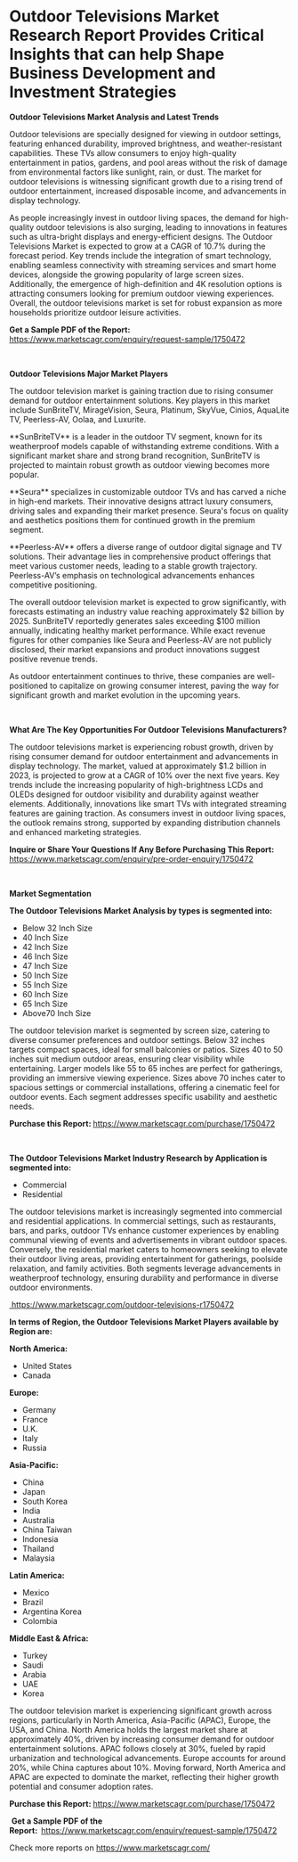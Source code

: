 <p><h1>Outdoor Televisions Market Research Report Provides Critical Insights that can help Shape Business Development and Investment Strategies</h1></p><p><strong>Outdoor Televisions Market Analysis and Latest Trends</strong></p>
<p><p>Outdoor televisions are specially designed for viewing in outdoor settings, featuring enhanced durability, improved brightness, and weather-resistant capabilities. These TVs allow consumers to enjoy high-quality entertainment in patios, gardens, and pool areas without the risk of damage from environmental factors like sunlight, rain, or dust. The market for outdoor televisions is witnessing significant growth due to a rising trend of outdoor entertainment, increased disposable income, and advancements in display technology.</p><p>As people increasingly invest in outdoor living spaces, the demand for high-quality outdoor televisions is also surging, leading to innovations in features such as ultra-bright displays and energy-efficient designs. The Outdoor Televisions Market is expected to grow at a CAGR of 10.7% during the forecast period. Key trends include the integration of smart technology, enabling seamless connectivity with streaming services and smart home devices, alongside the growing popularity of large screen sizes. Additionally, the emergence of high-definition and 4K resolution options is attracting consumers looking for premium outdoor viewing experiences. Overall, the outdoor televisions market is set for robust expansion as more households prioritize outdoor leisure activities.</p></p>
<p><strong>Get a Sample PDF of the Report:&nbsp;</strong> <a href="https://www.marketscagr.com/enquiry/request-sample/1750472?utm_campaign=2107&utm_medium=2&utm_source=Github&utm_content=ia&utm_term=07022025&utm_id=outdoor-televisions">https://www.marketscagr.com/enquiry/request-sample/1750472</a></p>
<p>&nbsp;</p>
<p><strong>Outdoor Televisions Major Market Players</strong></p>
<p><p>The outdoor television market is gaining traction due to rising consumer demand for outdoor entertainment solutions. Key players in this market include SunBriteTV, MirageVision, Seura, Platinum, SkyVue, Cinios, AquaLite TV, Peerless-AV, Oolaa, and Luxurite.</p><p>**SunBriteTV** is a leader in the outdoor TV segment, known for its weatherproof models capable of withstanding extreme conditions. With a significant market share and strong brand recognition, SunBriteTV is projected to maintain robust growth as outdoor viewing becomes more popular. </p><p>**Seura** specializes in customizable outdoor TVs and has carved a niche in high-end markets. Their innovative designs attract luxury consumers, driving sales and expanding their market presence. Seura's focus on quality and aesthetics positions them for continued growth in the premium segment.</p><p>**Peerless-AV** offers a diverse range of outdoor digital signage and TV solutions. Their advantage lies in comprehensive product offerings that meet various customer needs, leading to a stable growth trajectory. Peerless-AV’s emphasis on technological advancements enhances competitive positioning.</p><p>The overall outdoor television market is expected to grow significantly, with forecasts estimating an industry value reaching approximately $2 billion by 2025. SunBriteTV reportedly generates sales exceeding $100 million annually, indicating healthy market performance. While exact revenue figures for other companies like Seura and Peerless-AV are not publicly disclosed, their market expansions and product innovations suggest positive revenue trends.</p><p>As outdoor entertainment continues to thrive, these companies are well-positioned to capitalize on growing consumer interest, paving the way for significant growth and market evolution in the upcoming years.</p></p>
<p>&nbsp;</p>
<p><strong>What Are The Key Opportunities For Outdoor Televisions Manufacturers?</strong></p>
<p><p>The outdoor televisions market is experiencing robust growth, driven by rising consumer demand for outdoor entertainment and advancements in display technology. The market, valued at approximately $1.2 billion in 2023, is projected to grow at a CAGR of 10% over the next five years. Key trends include the increasing popularity of high-brightness LCDs and OLEDs designed for outdoor visibility and durability against weather elements. Additionally, innovations like smart TVs with integrated streaming features are gaining traction. As consumers invest in outdoor living spaces, the outlook remains strong, supported by expanding distribution channels and enhanced marketing strategies.</p></p>
<p><strong>Inquire or Share Your Questions If Any Before Purchasing This Report:</strong> <a href="https://www.marketscagr.com/enquiry/pre-order-enquiry/1750472?utm_campaign=2107&utm_medium=2&utm_source=Github&utm_content=ia&utm_term=07022025&utm_id=outdoor-televisions">https://www.marketscagr.com/enquiry/pre-order-enquiry/1750472</a></p>
<p>&nbsp;</p>
<p><strong>Market Segmentation</strong></p>
<p><strong>The Outdoor Televisions Market Analysis by types is segmented into:</strong></p>
<p><ul><li>Below 32 Inch Size</li><li>40 Inch Size</li><li>42 Inch Size</li><li>46 Inch Size</li><li>47 Inch Size</li><li>50 Inch Size</li><li>55 Inch Size</li><li>60 Inch Size</li><li>65 Inch Size</li><li>Above70 Inch Size</li></ul></p>
<p><p>The outdoor television market is segmented by screen size, catering to diverse consumer preferences and outdoor settings. Below 32 inches targets compact spaces, ideal for small balconies or patios. Sizes 40 to 50 inches suit medium outdoor areas, ensuring clear visibility while entertaining. Larger models like 55 to 65 inches are perfect for gatherings, providing an immersive viewing experience. Sizes above 70 inches cater to spacious settings or commercial installations, offering a cinematic feel for outdoor events. Each segment addresses specific usability and aesthetic needs.</p></p>
<p><strong>Purchase this Report:&nbsp;</strong><a href="https://www.marketscagr.com/purchase/1750472?utm_campaign=2107&utm_medium=2&utm_source=Github&utm_content=ia&utm_term=07022025&utm_id=outdoor-televisions">https://www.marketscagr.com/purchase/1750472</a></p>
<p>&nbsp;</p>
<p><strong>The Outdoor Televisions Market Industry Research by Application is segmented into:</strong></p>
<p><ul><li>Commercial</li><li>Residential</li></ul></p>
<p><p>The outdoor televisions market is increasingly segmented into commercial and residential applications. In commercial settings, such as restaurants, bars, and parks, outdoor TVs enhance customer experiences by enabling communal viewing of events and advertisements in vibrant outdoor spaces. Conversely, the residential market caters to homeowners seeking to elevate their outdoor living areas, providing entertainment for gatherings, poolside relaxation, and family activities. Both segments leverage advancements in weatherproof technology, ensuring durability and performance in diverse outdoor environments.</p></p>
<p><a href="https://www.marketscagr.com/outdoor-televisions-r1750472?utm_campaign=2107&utm_medium=2&utm_source=Github&utm_content=ia&utm_term=07022025&utm_id=outdoor-televisions">&nbsp;https://www.marketscagr.com/outdoor-televisions-r1750472</a></p>
<p><strong>In terms of Region, the Outdoor Televisions Market Players available by Region are:</strong></p>
<p>
    <p> <strong> North America: </strong>
        <ul>
            <li>United States</li>
            <li>Canada</li>
        </ul>
        </p> 
    <p> <strong> Europe: </strong>
        <ul>
            <li>Germany</li>
            <li>France</li>
            <li>U.K.</li>
            <li>Italy</li>
            <li>Russia</li>
        </ul>
        </p> 
    <p> <strong> Asia-Pacific: </strong>
        <ul>
            <li>China</li>
            <li>Japan</li>
            <li>South Korea</li>
            <li>India</li>
            <li>Australia</li>
            <li>China Taiwan</li>
            <li>Indonesia</li>
            <li>Thailand</li>
            <li>Malaysia</li>
        </ul>
        </p> 
    <p> <strong> Latin America: </strong>
        <ul>
            <li>Mexico</li>
            <li>Brazil</li>
            <li>Argentina Korea</li>
            <li>Colombia</li>
        </ul>
        </p> 
    <p> <strong> Middle East & Africa: </strong>
        <ul>
            <li>Turkey</li>
            <li>Saudi</li>
            <li>Arabia</li>
            <li>UAE</li>
            <li>Korea</li>
        </ul>
    </p>
    </p>
<p><p>The outdoor television market is experiencing significant growth across regions, particularly in North America, Asia-Pacific (APAC), Europe, the USA, and China. North America holds the largest market share at approximately 40%, driven by increasing consumer demand for outdoor entertainment solutions. APAC follows closely at 30%, fueled by rapid urbanization and technological advancements. Europe accounts for around 20%, while China captures about 10%. Moving forward, North America and APAC are expected to dominate the market, reflecting their higher growth potential and consumer adoption rates.</p></p>
<p><strong>Purchase this Report: </strong><a href="https://www.marketscagr.com/purchase/1750472?utm_campaign=2107&utm_medium=2&utm_source=Github&utm_content=ia&utm_term=07022025&utm_id=outdoor-televisions">https://www.marketscagr.com/purchase/1750472</a></p>
<p>&nbsp;<strong>Get a Sample PDF of the Report:&nbsp;&nbsp;</strong><a href="https://www.marketscagr.com/enquiry/request-sample/1750472?utm_campaign=2107&utm_medium=2&utm_source=Github&utm_content=ia&utm_term=07022025&utm_id=outdoor-televisions">https://www.marketscagr.com/enquiry/request-sample/1750472</a></p>
<p><strong></strong></p>
<p>Check more reports on <a href="https://www.marketscagr.com/?utm_campaign=2107&utm_medium=2&utm_source=Github&utm_content=ia&utm_term=07022025&utm_id=outdoor-televisions">https://www.marketscagr.com/</a></p>